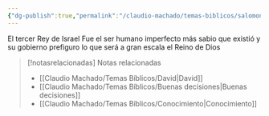 ```yaml
---
{"dg-publish":true,"permalink":"/claudio-machado/temas-biblicos/salomon/","title":"Salomón","tags":["sabiduría"]}
---
```


El tercer Rey de Israel Fue el ser humano imperfecto más sabio que existió y su gobierno prefiguro lo que será a gran escala el Reino de Dios 



> [!notasrelacionadas] Notas relacionadas
> - [[Claudio Machado/Temas Bíblicos/David\|David]]
> - [[Claudio Machado/Temas Bíblicos/Buenas decisiones\|Buenas decisiones]]
> - [[Claudio Machado/Temas Bíblicos/Conocimiento\|Conocimiento]]

